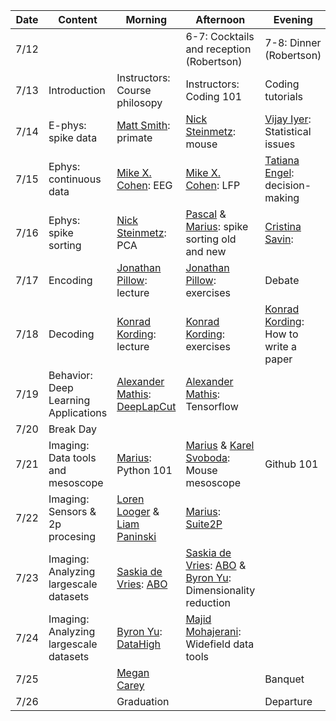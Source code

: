 Date | Content | Morning | Afternoon | Evening | Comment
--- | --- | --- | --- | --- | --- |
7/12 | | |  6-7: Cocktails and reception (Robertson)| 7-8: Dinner (Robertson)|Conference center after dinner |
7/13 | Introduction| Instructors: Course philosopy | Instructors: Coding 101 | Coding tutorials| 
7/14 | E-phys: spike data | [Matt Smith](http://www.smithlab.net/): primate | [Nick Steinmetz](http://www.steinmetzlab.net/): mouse | [Vijay Iyer](https://www.linkedin.com/in/mathworks-neuro-liaison): Statistical issues | Evening Lecture
7/15 | Ephys: continuous data | [Mike X. Cohen](http://www.mikexcohen.com/): EEG | [Mike X. Cohen](http://www.mikexcohen.com/): LFP | [Tatiana Engel](https://www.cshl.edu/research/faculty-staff/tatiana-engel/): decision-making | Evening Lecture
7/16 | Ephys: spike sorting | [Nick Steinmetz](http://www.steinmetzlab.net/): PCA| [Pascal](https://as.nyu.edu/content/nyu-as/as/faculty/pascal-wallisch.html) & [Marius](https://www.janelia.org/lab/pachitariu-lab): spike sorting old and new | [Cristina Savin](https://csavin.wixsite.com/savinlab/people): | Evening Lecture
7/17 | Encoding | [Jonathan Pillow](https://pillowlab.princeton.edu/): lecture | [Jonathan Pillow](https://pillowlab.princeton.edu/): exercises | Debate |
7/18 | Decoding | [Konrad Kording](http://kordinglab.com/): lecture | [Konrad Kording](http://kordinglab.com/): exercises | [Konrad Kording](http://kordinglab.com/): How to write a paper | Evening Lecture
7/19 | Behavior: Deep Learning Applications | [Alexander Mathis](http://www.people.fas.harvard.edu/~amathis/): [DeepLapCut](http://www.mousemotorlab.org/deeplabcut) | [Alexander Mathis](http://www.people.fas.harvard.edu/~amathis/): Tensorflow | 
7/20 | Break Day
7/21 | Imaging: Data tools and mesoscope| [Marius](https://www.janelia.org/lab/pachitariu-lab): Python 101 | [Marius](https://www.janelia.org/lab/pachitariu-lab) & [Karel Svoboda](https://www.janelia.org/lab/svoboda-lab): Mouse mesoscope | Github 101 
7/22 | Imaging: Sensors & 2p procesing | [Loren Looger](https://www.janelia.org/lab/looger-lab) & [Liam Paninski](http://www.stat.columbia.edu/~liam/) | [Marius](https://www.janelia.org/lab/pachitariu-lab): [Suite2P](https://github.com/cortex-lab/Suite2P) | 
7/23 | Imaging: Analyzing largescale datasets | [Saskia de Vries](https://www.alleninstitute.org/what-we-do/brain-science/about/team/staff-profiles/saskia-de-vries/): [ABO](http://observatory.brain-map.org/visualcoding/) | [Saskia de Vries](https://www.alleninstitute.org/what-we-do/brain-science/about/team/staff-profiles/saskia-de-vries/): [ABO](http://observatory.brain-map.org/visualcoding/) & [Byron Yu](https://users.ece.cmu.edu/~byronyu/): Dimensionality reduction| 
7/24 | Imaging: Analyzing largescale datasets | [Byron Yu](https://users.ece.cmu.edu/~byronyu/): [DataHigh](https://users.ece.cmu.edu/~byronyu/software/DataHigh/datahigh.html) | [Majid Mohajerani](https://www.uleth.ca/artsci/neuroscience/dr-majid-mohajerani): Widefield data tools|
7/25 | | [Megan Carey](https://careylab.org/about-megan/) | | Banquet
7/26 | | Graduation | | Departure
